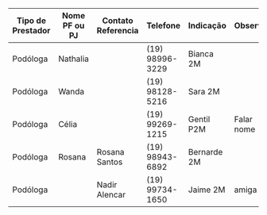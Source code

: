 | Tipo de Prestador | Nome PF ou PJ | Contato Referencia | Telefone        | Indicação   | Observ.    |
| ----------------- | ------------- | ------------------ | --------------- | ----------- | ---------- |
| Podóloga          | Nathalia      |                    | (19) 98996-3229 | Bianca 2M   |            |
| Podóloga          | Wanda         |                    | (19) 98128-5216 | Sara 2M     |            |
| Podóloga          | Célia         |                    | (19) 99269-1215 | Gentil P2M  | Falar nome |
| Podóloga          | Rosana        | Rosana Santos      | (19) 98943-6892 | Bernarde 2M |            |
| Podóloga          |               | Nadir Alencar      | (19) 99734-1650 | Jaime 2M    | amiga      |